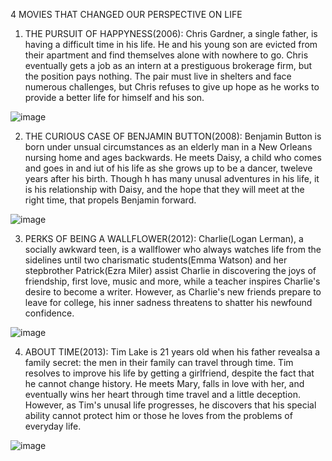 4 MOVIES THAT CHANGED OUR PERSPECTIVE ON LIFE 

1. THE PURSUIT OF HAPPYNESS(2006):
Chris Gardner, a single father, is having a difficult time in his life. He and his young son are evicted from their apartment and find themselves alone with nowhere to go. Chris eventually gets a job as an intern at a prestiguous brokerage firm, but the position pays nothing. The pair must live in shelters and face numerous challenges, but Chris refuses to give up hope as he works to provide a better life for himself and his son.

![image](https://user-images.githubusercontent.com/98335217/193412607-a474c24c-00b7-4e7e-83a5-5b3278966393.png)

2. THE CURIOUS CASE OF BENJAMIN BUTTON(2008):
Benjamin Button is born under unsual circumstances as an elderly man in a New Orleans nursing home and ages backwards. He meets Daisy, a child who comes and goes in and iut of his life as she grows up to be a dancer, tweleve years after his birth. Though h has many unusal adventures in his life, it is his relationship with Daisy, and the hope that they will meet at the right time, that propels Benjamin forward.

![image](https://user-images.githubusercontent.com/98335217/193412669-0b85569c-5ef0-484a-8c4a-515d0bbc0167.png)

3. PERKS OF BEING A WALLFLOWER(2012):
Charlie(Logan Lerman), a socially awkward teen, is a wallflower who always watches life from the sidelines until two charismatic students(Emma Watson) and her stepbrother Patrick(Ezra Miler) assist Charlie in discovering the joys of friendship, first love, music and more, while a teacher inspires Charlie's desire to become a writer. However, as Charlie's new friends prepare to leave for college, his inner sadness threatens to shatter his newfound confidence.

![image](https://user-images.githubusercontent.com/98335217/193412709-144517a6-6025-4ce3-a0c7-be3ceb0bde31.png)

4. ABOUT TIME(2013):
Tim Lake is 21 years old when his father revealsa a family secret: the men in their family can travel through time. Tim resolves to improve his life by getting a girlfriend, despite the fact that he cannot change history. He meets Mary, falls in love with her, and eventually wins her heart through time travel and a little deception. However, as Tim's unusal life progresses, he discovers that his special ability cannot protect him or those he loves from the problems of everyday life.

![image](https://user-images.githubusercontent.com/98335217/193412741-7e69ac03-a50f-4d22-9202-831b7d2535eb.png)
